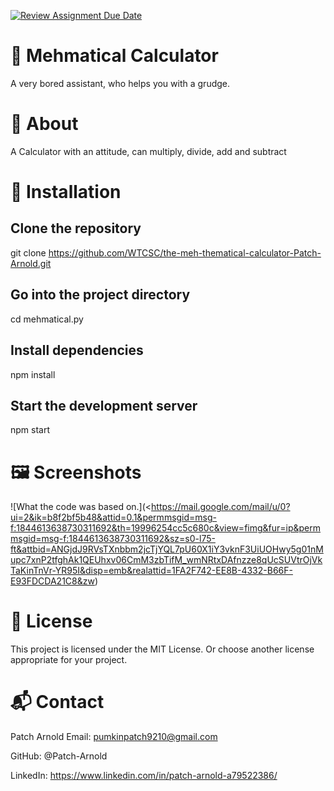 [![Review Assignment Due Date](https://classroom.github.com/assets/deadline-readme-button-22041afd0340ce965d47ae6ef1cefeee28c7c493a6346c4f15d667ab976d596c.svg)](https://classroom.github.com/a/GDLJrpJJ)   
# 📘 Mehmatical Calculator
A very bored assistant, who helps you with a grudge.


# 🧠 About
A Calculator with an attitude, can multiply, divide, add and subtract

# 🚀 Installation
## Clone the repository
git clone https://github.com/WTCSC/the-meh-thematical-calculator-Patch-Arnold.git

## Go into the project directory
cd mehmatical.py

## Install dependencies
npm install

## Start the development server
npm start


# 🖼️ Screenshots

![What the code was based on.](<https://mail.google.com/mail/u/0?ui=2&ik=b8f2bf5b48&attid=0.1&permmsgid=msg-f:1844613638730311692&th=19996254cc5c680c&view=fimg&fur=ip&permmsgid=msg-f:1844613638730311692&sz=s0-l75-ft&attbid=ANGjdJ9RVsTXnbbm2jcTjYQL7pU60X1iY3vknF3UiUOHwy5g01nMupc7xnP2tfghAk1QEUhxv06CmM3zbTifM_wmNRtxDAfnzze8qUcSUVtrOjVkTaKinTnVr-YR95I&disp=emb&realattid=1FA2F742-EE8B-4332-B66F-E93FDCDA21C8&zw)



# 📄 License
This project is licensed under the MIT License.
 Or choose another license appropriate for your project.

# 📬 Contact
Patch Arnold
Email: pumkinpatch9210@gmail.com


GitHub: @Patch-Arnold


LinkedIn: https://www.linkedin.com/in/patch-arnold-a79522386/ 



